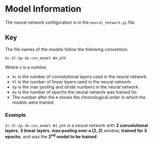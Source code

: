 # Model Information

The neural network configuration is in the `neural_network.py` file.

## Key

The file names of the models follow the following convention:

`Xc-Xl-Xp-Xe-cnn_model-#X.pth`

Where `X` is a number.

* `Xc` is the number of convolutional layers used in the neural network.
* `Xl` is the number of linear layers used in the neural network.
* `Xp` is the max pooling and stride numbers in the neural network.
* `Xe` is the number of epochs the neural network was trained for.
* The number after the `#` shows the chronological order in which the models were trained.

### Example

`2c-3l-2p-3e-cnn_model-#2.pth`
is a neural network with **$2$ convolutional layers**,
**$3$ linear layers**,
**max pooling over a $(2, 2)$** window,
**trained for $3$ epochs**,
and was the **$2^{\text {nd}}$ model to be trained**.
